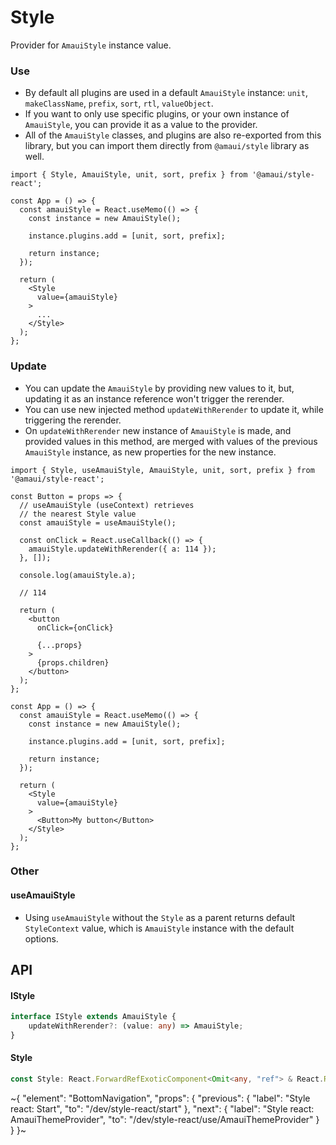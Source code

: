 
# Style

Provider for `AmauiStyle` instance value.

### Use

- By default all plugins are used in a default `AmauiStyle` instance: `unit`, `makeClassName`, `prefix`, `sort`, `rtl`, `valueObject`.
- If you want to only use specific plugins, or your own instance of `AmauiStyle`, you can provide it as a value to the provider.
- All of the `AmauiStyle` classes, and plugins are also re-exported from this library, but you can import them directly from `@amaui/style` library as well.

```tsx
import { Style, AmauiStyle, unit, sort, prefix } from '@amaui/style-react';

const App = () => {
  const amauiStyle = React.useMemo(() => {
    const instance = new AmauiStyle();

    instance.plugins.add = [unit, sort, prefix];

    return instance;
  });

  return (
    <Style
      value={amauiStyle}
    >
      ...
    </Style>
  );
};
```

### Update

- You can update the `AmauiStyle` by providing new values to it, but, updating it as an instance reference won't trigger the rerender.
- You can use new injected method `updateWithRerender` to update it, while triggering the rerender.
- On `updateWithRerender` new instance of `AmauiStyle` is made, and provided values in this method, are merged with values of the previous `AmauiStyle` instance, as new properties for the new instance.

```tsx
import { Style, useAmauiStyle, AmauiStyle, unit, sort, prefix } from '@amaui/style-react';

const Button = props => {
  // useAmauiStyle (useContext) retrieves
  // the nearest Style value
  const amauiStyle = useAmauiStyle();

  const onClick = React.useCallback(() => {
    amauiStyle.updateWithRerender({ a: 114 });
  }, []);

  console.log(amauiStyle.a);

  // 114

  return (
    <button
      onClick={onClick}

      {...props}
    >
      {props.children}
    </button>
  );
};

const App = () => {
  const amauiStyle = React.useMemo(() => {
    const instance = new AmauiStyle();

    instance.plugins.add = [unit, sort, prefix];

    return instance;
  });

  return (
    <Style
      value={amauiStyle}
    >
      <Button>My button</Button>
    </Style>
  );
};
```

### Other

#### useAmauiStyle

- Using `useAmauiStyle` without the `Style` as a parent returns default `StyleContext` value, which is `AmauiStyle` instance with the default options.

## API

#### IStyle

```ts
interface IStyle extends AmauiStyle {
    updateWithRerender?: (value: any) => AmauiStyle;
}
```

#### Style

```ts
const Style: React.ForwardRefExoticComponent<Omit<any, "ref"> & React.RefAttributes<unknown>>;
```


~{
  "element": "BottomNavigation",
  "props": {
    "previous": {
      "label": "Style react: Start",
      "to": "/dev/style-react/start"
    },
    "next": {
      "label": "Style react: AmauiThemeProvider",
      "to": "/dev/style-react/use/AmauiThemeProvider"
    }
  }
}~

